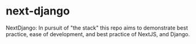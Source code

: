 # next-django
NextDjango: In pursuit of "the stack" this repo aims to demonstrate best practice, ease of development, and best practice of NextJS, and Django.
